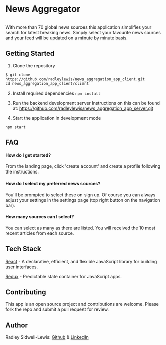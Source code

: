 # News Aggregator
<p align="center">
<img alt="" src="https://github.com/radleylewis/news_aggregation_app_client/readme_assets/login.png?raw=true"/>
</p>

With more than 70 global news sources this application simplifies your search for latest breaking news. Simply select your favourite news sources and your feed will be updated on a minute by minute basis.

## Getting Started
1. Clone the repository
```
$ git clone https://github.com/radleylewis/news_aggregation_app_client.git
cd news_aggregation_app_client/client

```

2. Install required dependencies
```npm install```

4. Run the backend development server
Instructions on this can be found at: https://github.com/radleylewis/news_aggregation_app_server.git

3. Start the application in development mode
```
npm start
```
## FAQ

#### How do I get started?

From the landing page, click 'create account' and create a profile following the instructions.

#### How do I select my preferred news sources?

You'll be prompted to select these on sign up. Of course you can always adjust your settings in the settings page (top right button on the navigation bar).

#### How many sources can I select?

You can select as many as there are listed. You will received the 10 most recent articles from each source.

## Tech Stack

[React](https://github.com/facebook/react) - A declarative, efficient, and flexible JavaScript library for building user interfaces.

[Redux](https://github.com/reduxjs/redux) - Predictable state container for JavaScript apps.

## Contributing

This app is an open source project and contributions are welcome. Please fork the repo and submit a pull request for review.

## Author

Radley Sidwell-Lewis: [Github](https://github.com/radleylewis) & [LinkedIn](https://www.linkedin.com/in/rad-e-sidwell-lewis/)
